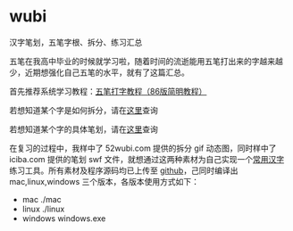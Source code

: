 # wubi
汉字笔划，五笔字根、拆分、练习汇总

五笔在我高中毕业的时候就学习啦，随着时间的流逝能用五笔打出来的字越来越少，近期想强化自己五笔的水平，就有了这篇汇总。

首先推荐系统学习教程：[五笔打字教程（86版简明教程）](http://www.wb86.com/wbwz/86help.htm)

若想知道某个字是如何拆分，请在[这里](http://www.52wubi.com/wbbmcx/search.php)查询

若想知道某个字的具体笔划，请在[这里](http://hanyu.iciba.com/)查询

在复习的过程中，我样中了 52wubi.com 提供的拆分 gif 动态图，同时样中了 iciba.com 提供的笔划 swf 文件，就想通过这两种素材为自己实现一个[常用汉字](http://hanyu.iciba.com/zt/3500.html)练习工具。所有素材及程序源码均已上传至 [github](https://github.com/panshiqu/wubi)，己同时编译出 mac,linux,windows 三个版本，各版本使用方式如下：

* mac ./mac
* linux ./linux
* windows windows.exe
